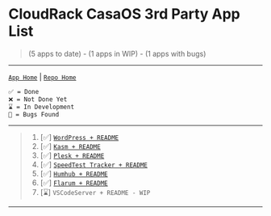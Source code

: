 # CloudRack CasaOS 3rd Party App List
> (5 apps to date) - (1 apps in WIP) - (1 apps with bugs)
---
[`App Home`](https://github.com/cloudrack-ca/Cloudrack-CasaOS-App-Repo/tree/main/Apps) | [`Repo Home`](https://github.com/cloudrack-ca/Cloudrack-CasaOS-App-Repo/tree/main)
```md
✅ = Done
❌ = Not Done Yet
⌛ = In Development
🐛 = Bugs Found
```
---
> 1. [✅] [`WordPress + README`](https://github.com/cloudrack-ca/Cloudrack-CasaOS-App-Repo/tree/main/Apps/Wordpress)
> 2. [✅] [`Kasm + README`](https://github.com/cloudrack-ca/Cloudrack-CasaOS-App-Repo/tree/main/Apps/Kasm)
> 3. [✅] [`Plesk + README`](https://github.com/cloudrack-ca/Cloudrack-CasaOS-App-Repo/tree/main/Apps/Plesk)
> 4. [✅] [`SpeedTest Tracker + README`](https://github.com/cloudrack-ca/Cloudrack-CasaOS-App-Repo/tree/main/Apps/SpeedTest%20Tracker)
> 5. [✅] [`Humhub + README`](https://github.com/cloudrack-ca/Cloudrack-CasaOS-App-Repo/tree/main/Apps/Humhub)
> 6. [✅] [`Flarum + README`](https://github.com/cloudrack-ca/Cloudrack-CasaOS-App-Repo/tree/main/Apps/Flarum)
> 7. [⌛] `VSCodeServer + README - WIP` 
---
